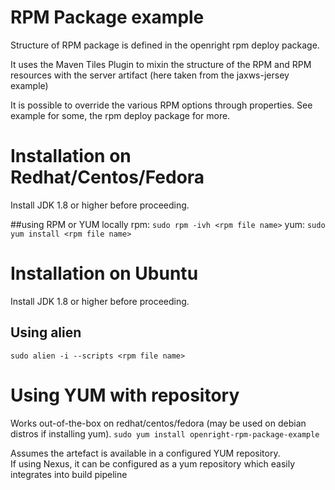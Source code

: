 # RPM Package example

Structure of RPM package is defined in the openright rpm deploy package.  

It uses the Maven Tiles Plugin to mixin the structure of the RPM and RPM resources with the server artifact (here taken from the jaxws-jersey example)

It is possible to override the various RPM options through properties.
See example for some, the rpm deploy package for more.


# Installation on Redhat/Centos/Fedora

Install JDK 1.8 or higher before proceeding.

##using RPM or YUM locally
rpm: `sudo rpm -ivh <rpm file name>`
yum: `sudo yum install <rpm file name>`

# Installation on Ubuntu

Install JDK 1.8 or higher before proceeding.

## Using alien
`sudo alien -i --scripts <rpm file name>`

# Using YUM with repository
Works out-of-the-box on redhat/centos/fedora (may be used on debian distros if installing yum).
`sudo yum install openright-rpm-package-example`

Assumes the artefact is available in a configured YUM repository.  
If using Nexus, it can be configured as a yum repository which easily integrates into build pipeline
